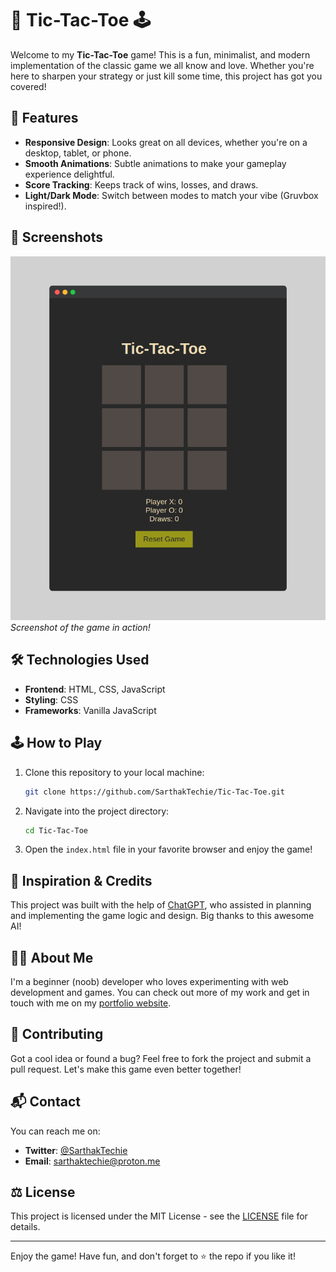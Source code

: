 # 🎉 Tic-Tac-Toe 🕹️

Welcome to my **Tic-Tac-Toe** game! This is a fun, minimalist, and modern implementation of the classic game we all know and love. Whether you're here to sharpen your strategy or just kill some time, this project has got you covered!

## 🚀 Features
- **Responsive Design**: Looks great on all devices, whether you're on a desktop, tablet, or phone.
- **Smooth Animations**: Subtle animations to make your gameplay experience delightful.
- **Score Tracking**: Keeps track of wins, losses, and draws.
- **Light/Dark Mode**: Switch between modes to match your vibe (Gruvbox inspired!).

## 📸 Screenshots
![Tic-Tac-Toe Game](screenshot.png)
*Screenshot of the game in action!*

## 🛠️ Technologies Used
- **Frontend**: HTML, CSS, JavaScript
- **Styling**: CSS
- **Frameworks**: Vanilla JavaScript

## 🕹️ How to Play
1. Clone this repository to your local machine:
   ```sh
   git clone https://github.com/SarthakTechie/Tic-Tac-Toe.git
   ```
2. Navigate into the project directory:
   ```sh
   cd Tic-Tac-Toe
   ```
3. Open the `index.html` file in your favorite browser and enjoy the game!

## 🌟 Inspiration & Credits
This project was built with the help of [ChatGPT](https://www.openai.com/chatgpt), who assisted in planning and implementing the game logic and design. Big thanks to this awesome AI!

## 👨‍💻 About Me
I'm a beginner (noob) developer who loves experimenting with web development and games. You can check out more of my work and get in touch with me on my [portfolio website](https://sarthaktechie.github.io/).

## 🤝 Contributing
Got a cool idea or found a bug? Feel free to fork the project and submit a pull request. Let's make this game even better together!

## 📬 Contact
You can reach me on:
- **Twitter**: [@SarthakTechie](https://twitter.com/SarthakTechie)
- **Email**: sarthaktechie@proton.me

## ⚖️ License
This project is licensed under the MIT License - see the [LICENSE](LICENSE) file for details.

---

Enjoy the game! Have fun, and don't forget to ⭐️ the repo if you like it!
